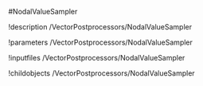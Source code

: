 <!-- MOOSE Object Documentation Stub: Remove this when content is added. -->
#NodalValueSampler

!description /VectorPostprocessors/NodalValueSampler

!parameters /VectorPostprocessors/NodalValueSampler

!inputfiles /VectorPostprocessors/NodalValueSampler

!childobjects /VectorPostprocessors/NodalValueSampler
